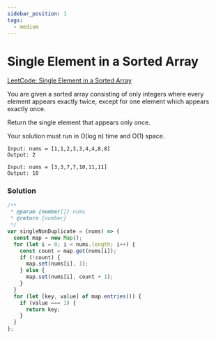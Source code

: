 ```yaml
---
sidebar_position: 1
tags:
  - medium
---
```


# Single Element in a Sorted Array

[LeetCode: Single Element in a Sorted Array ](https://leetcode.com/problems/single-element-in-a-sorted-array)

You are given a sorted array consisting of only integers where every element appears exactly twice, except for one element which appears exactly once.

Return the single element that appears only once.

Your solution must run in O(log n) time and O(1) space.

```
Input: nums = [1,1,2,3,3,4,4,8,8]
Output: 2
```

```
Input: nums = [3,3,7,7,10,11,11]
Output: 10
```

### Solution

```jsx title="Single Element in a Sorted Array" :
/**
 * @param {number[]} nums
 * @return {number}
 */
var singleNonDuplicate = (nums) => {
  const map = new Map();
  for (let i = 0; i < nums.length; i++) {
    const count = map.get(nums[i]);
    if (!count) {
      map.set(nums[i], 1);
    } else {
      map.set(nums[i], count + 1);
    }
  }
  for (let [key, value] of map.entries()) {
    if (value === 1) {
      return key;
    }
  }
};
```

